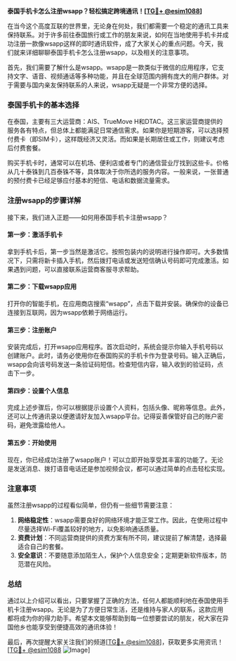 **泰国手机卡怎么注册wsapp？轻松搞定跨境通讯！[[TG💪+ @esim1088](https://t.me/s/esim1088)]**

在当今这个高度互联的世界里，无论身在何处，我们都需要一个稳定的通讯工具来保持联系。对于许多前往泰国旅行或工作的朋友来说，如何在当地使用手机卡并成功注册一款像wsapp这样的即时通讯软件，成了大家关心的重点问题。今天，我们就来详细聊聊泰国手机卡怎么注册wsapp，以及相关的注意事项。

首先，我们需要了解什么是wsapp。wsapp是一款类似于微信的应用程序，它支持文字、语音、视频通话等多种功能，并且在全球范围内拥有庞大的用户群体。对于需要与国内亲友保持联系的人来说，wsapp无疑是一个非常方便的选择。

### 泰国手机卡的基本选择

在泰国，主要有三大运营商：AIS、TrueMove H和DTAC。这三家运营商提供的服务各有特点，但总体上都能满足日常通信需求。如果你是短期游客，可以选择预付费卡（即SIM卡），这样既经济又灵活。而如果是长期居住或工作，则建议考虑后付费套餐。

购买手机卡时，通常可以在机场、便利店或者专门的通信营业厅找到这些卡。价格从几十泰铢到几百泰铢不等，具体取决于你所选的服务内容。一般来说，一张普通的预付费卡已经足够应付基本的短信、电话和数据流量需求。

### 注册wsapp的步骤详解

接下来，我们进入正题——如何用泰国手机卡注册wsapp？

#### 第一步：激活手机卡
拿到手机卡后，第一步当然是激活它。按照包装内的说明进行操作即可。大多数情况下，只需将新卡插入手机，然后拨打电话或发送短信确认号码即可完成激活。如果遇到问题，可以直接联系运营商客服寻求帮助。

#### 第二步：下载wsapp应用
打开你的智能手机，在应用商店搜索“wsapp”，点击下载并安装。确保你的设备已连接到互联网，因为wsapp依赖于网络运行。

#### 第三步：注册账户
安装完成后，打开wsapp应用程序。首次启动时，系统会提示你输入手机号码以创建账户。此时，请务必使用你在泰国购买的手机卡作为登录号码。输入正确后，wsapp会向该号码发送一条验证码短信。检查短信内容，输入收到的验证码，点击下一步。

#### 第四步：设置个人信息
完成上述步骤后，你可以根据提示设置个人资料，包括头像、昵称等信息。此外，还可以上传通讯录以便邀请好友加入wsapp平台。记得妥善保管好自己的账户密码，避免泄露给他人。

#### 第五步：开始使用
现在，你已经成功注册了wsapp账户！可以立即开始享受其丰富的功能了。无论是发送消息、拨打语音电话还是参加视频会议，都可以通过简单的点击轻松实现。

### 注意事项

虽然注册wsapp的过程看似简单，但仍有一些细节需要注意：

1. **网络稳定性**：wsapp需要良好的网络环境才能正常工作。因此，在使用过程中尽量选择Wi-Fi覆盖较好的地方，以免影响通话质量。
2. **资费计划**：不同运营商提供的资费方案有所不同，建议提前了解清楚，选择最适合自己的套餐。
3. **安全意识**：不要随意添加陌生人，保护个人信息安全；定期更新软件版本，防范潜在风险。

### 总结

通过以上介绍可以看出，只要掌握了正确的方法，任何人都能顺利地在泰国使用手机卡注册wsapp。无论是为了方便日常生活，还是维持与家人的联系，这款应用都将成为你的得力助手。希望本文能够帮助到每一位想要尝试的朋友，祝大家在异国他乡也能享受到便捷高效的通讯体验！

最后，再次提醒大家关注我们的频道[[TG💪+ @esim1088](https://t.me/s/esim1088)]，获取更多实用资讯！[[TG💪+ @esim1088](https://t.me/s/esim1088) ![Image](https://i.postimg.cc/4NQfJmqS/Snipaste-2025-05-13-00-14-12.png)]